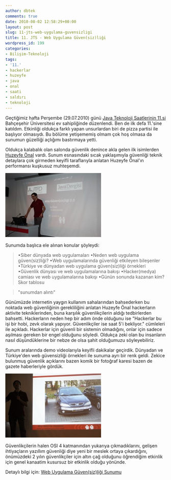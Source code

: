 ```yaml
---
author: dbtek
comments: true
date: 2010-08-02 12:58:29+00:00
layout: post
slug: 11-jts-web-uygulama-guvensizligi
title: 11. JTS - Web Uygulama Güven(siz)liği
wordpress_id: 199
categories:
- Bilişim-Teknoloji
tags:
- '11.'
- hackerlar
- huzeyfe
- java
- onal
- saati
- saldırı
- teknoloji
---
```


Geçtiğimiz hafta Perşembe (29.07.2010) günü [Java Teknoloji Saatlerinin 11.si](http://www.jtpd.org/blogs/item/jts-11de-neler-oldu--web-guvensizligi-semineri--huzeyfe-onal) Bahçeşehir Üniversitesi ev sahipliğinde düzenlendi. Ben de ilk defa 11.'sine katıldım. Etkinliği oldukça farklı yapan unsurlardan biri de pizza partisi ile başlıyor olmasıydı. Bu bölüme yetişememiş olmam çok hoş olmasa da sunumun güzelliği açlığımı bastırmaya yetti.

Oldukça kalabalık olan salonda güvenlik denince akla gelen ilk isimlerden [Huzeyfe Önal](http://blog.lifeoverip.net/) vardı. Sunum esnasındaki sıcak yaklaşımıyla güvenliği teknik detaylara çok girmeden keyifli taraflarıyla anlatan Huzeyfe Önal'ın performansı kuşkusuz muhteşemdi.

[![](/assets/media/2010/08/IMG_0604-300x200.jpg)](/assets/media/2010/08/IMG_0604.jpg)

<!-- more -->

Sunumda başlıca ele alınan konular şöyleydi:


> •Siber dünyada web uygulamaları
•Neden web uygulama güven(siz)liği?
•Web uygulamalarında güvenliği etkileyen bileşenler
•Türkiye ve dünyadan web uygulama güven(siz)liği örnekleri
•Güvenlik dünyası ve web uygulamalarına bakışı
•Hacker(medya) camiası ve web uygulamalarına bakışı
•Günün sonunda kazanan kim? Skor tablosu

> 
> "sunumdan alıntı"
> 
> 

> 
> 



Günümüzde internetin yaygın kullanım sahalarından bahsederken bu noktada web güvenliğinin gerekliliğini anlatan Huzeyfe Önal hackerların aktivite tekniklerinden, buna karşılık güvenlikçilerin aldığı tedbirlerden bahsetti. Hackerların neden hep bir adım önde olduğunu ise "Hackerlar bu işi bir hobi, zevk olarak yapıyor. Güvenlikçiler ise saat 5'i bekliyor." cümleleri ile açıkladı. Hackerlar için güvenli bir sistemin olmadığını, onlar için sadece aşılması gereken bir engel olduğunu söyledi. Oldukça zeki olan bu insanların nasıl düşündüklerine bir nebze de olsa şahit olduğumuzu söyleyebiliriz.

Sunum aralarında demo videolarıyla keyifli dakikalar geçirdik. Dünyadan ve Türkiye'den web güvensizliği örnekleri ile sunuma ayrı bir renk geldi. Zekice bulunmuş güvenlik açıklarını bazen komik bir fotoğraf karesi bazen de gazete haberleriyle gördük.

[![](/assets/media/2010/08/IMG_0618-300x200.jpg)](/assets/media/2010/08/IMG_0618.jpg)

Güvenlikçilerin halen OSI 4 katmanından yukarıya çıkmadıklarını, gelişen ihtiyaçların yazıllım güvenliği diye yeni bir meslek ortaya çıkardığını, önümüzdeki 2 yılın güvenlikçiler için altın çağ olduğunu öğrendiğim etkinlik için genel kanaatim kusursuz bir etkinlik olduğu yönünde.

Detaylı bilgi için: [Web Uygulama Güven(siz)liği Sunumu](http://blog.lifeoverip.net/2010/07/30/web-uygulama-guvensizligi-sunumu/)
